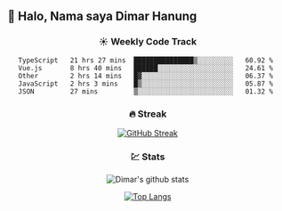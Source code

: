 ## 👋 Halo, Nama saya **Dimar Hanung**

<center>

### :sunny: Weekly Code Track
<!--START_SECTION:waka-->
```text
TypeScript   21 hrs 27 mins  ███████████████▒░░░░░░░░░   60.92 % 
Vue.js       8 hrs 40 mins   ██████░░░░░░░░░░░░░░░░░░░   24.61 % 
Other        2 hrs 14 mins   █▓░░░░░░░░░░░░░░░░░░░░░░░   06.37 % 
JavaScript   2 hrs 3 mins    █▒░░░░░░░░░░░░░░░░░░░░░░░   05.87 % 
JSON         27 mins         ▒░░░░░░░░░░░░░░░░░░░░░░░░   01.32 % 
```
<!--END_SECTION:waka-->

### :fire: Streak

[![GitHub Streak](http://github-readme-streak-stats.herokuapp.com?user=dimar-hanung)](https://git.io/streak-stats)

### :chart: Stats

![Dimar's github stats](https://github-readme-stats.vercel.app/api?username=dimar-hanung&show_icons=true&theme=vue)

[![Top Langs](https://github-readme-stats.vercel.app/api/top-langs/?username=dimar-hanung)](#)

</center>
